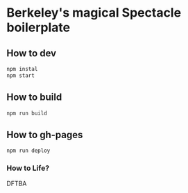 # Berkeley's magical Spectacle boilerplate

## How to dev

```bash
npm instal
npm start
```

## How to build

```bash
npm run build
```

## How to gh-pages

```
npm run deploy
```

### How to Life?

DFTBA
